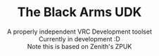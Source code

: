 <div align='center'>  
  
# The Black Arms UDK  
A properly independent VRC Development toolset  
Currently in development :D  
Note this is based on Zenith's ZPUK  
</div>
